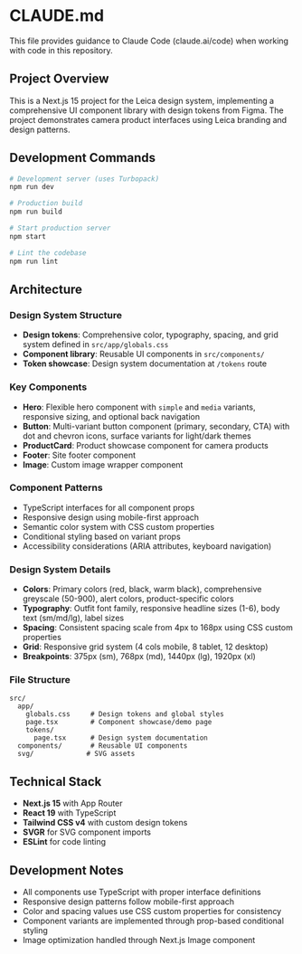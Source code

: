 # CLAUDE.md

This file provides guidance to Claude Code (claude.ai/code) when working with code in this repository.

## Project Overview

This is a Next.js 15 project for the Leica design system, implementing a comprehensive UI component library with design tokens from Figma. The project demonstrates camera product interfaces using Leica branding and design patterns.

## Development Commands

```bash
# Development server (uses Turbopack)
npm run dev

# Production build
npm run build

# Start production server
npm start

# Lint the codebase
npm run lint
```

## Architecture

### Design System Structure
- **Design tokens**: Comprehensive color, typography, spacing, and grid system defined in `src/app/globals.css`
- **Component library**: Reusable UI components in `src/components/`
- **Token showcase**: Design system documentation at `/tokens` route

### Key Components
- **Hero**: Flexible hero component with `simple` and `media` variants, responsive sizing, and optional back navigation
- **Button**: Multi-variant button component (primary, secondary, CTA) with dot and chevron icons, surface variants for light/dark themes
- **ProductCard**: Product showcase component for camera products
- **Footer**: Site footer component
- **Image**: Custom image wrapper component

### Component Patterns
- TypeScript interfaces for all component props
- Responsive design using mobile-first approach
- Semantic color system with CSS custom properties
- Conditional styling based on variant props
- Accessibility considerations (ARIA attributes, keyboard navigation)

### Design System Details
- **Colors**: Primary colors (red, black, warm black), comprehensive greyscale (50-900), alert colors, product-specific colors
- **Typography**: Outfit font family, responsive headline sizes (1-6), body text (sm/md/lg), label sizes
- **Spacing**: Consistent spacing scale from 4px to 168px using CSS custom properties
- **Grid**: Responsive grid system (4 cols mobile, 8 tablet, 12 desktop)
- **Breakpoints**: 375px (sm), 768px (md), 1440px (lg), 1920px (xl)

### File Structure
```
src/
  app/
    globals.css     # Design tokens and global styles
    page.tsx        # Component showcase/demo page
    tokens/
      page.tsx      # Design system documentation
  components/       # Reusable UI components
  svg/             # SVG assets
```

## Technical Stack
- **Next.js 15** with App Router
- **React 19** with TypeScript
- **Tailwind CSS v4** with custom design tokens
- **SVGR** for SVG component imports
- **ESLint** for code linting

## Development Notes
- All components use TypeScript with proper interface definitions
- Responsive design patterns follow mobile-first approach
- Color and spacing values use CSS custom properties for consistency
- Component variants are implemented through prop-based conditional styling
- Image optimization handled through Next.js Image component